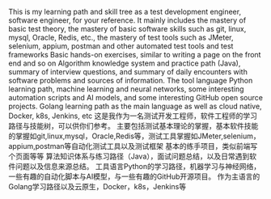 This is my learning path and skill tree as a test development engineer, software engineer, for your reference.
It mainly includes the mastery of basic test theory, the mastery of basic software skills such as git, linux, mysql, Oracle, Redis, etc., the mastery of test tools such as JMeter, selenium, appium, postman and other automated test tools and test frameworks
Basic hands-on exercises, similar to writing a page on the front end and so on
Algorithm knowledge system and practice path (Java), summary of interview questions, and summary of daily encounters with software problems and sources of information.
The tool language Python learning path, machine learning and neural networks, some interesting automation scripts and AI models, and some interesting GitHub open source projects.
Golang learning path as the main language as well as cloud native, Docker, k8s, Jenkins, etc
这是我作为一名测试开发工程师，软件工程师的学习路径与技能树，可以供你们参考。
主要包括测试基本理论的掌握，基本软件技能的掌握如git,linux,mysql，Oracle,Redis等，测试工具掌握如JMeter,selenium，appium,postman等自动化测试工具以及测试框架
基本的练手项目，类似前端写个页面等等
算法知识体系与练习路径（Java），面试问题总结，以及日常遇到软件问题以及信息来源总结。
工具语言Python的学习路径，机器学习与神经网络，一些有趣的自动化脚本与AI模型，与一些有趣的GitHub开源项目。
作为主语言的Golang学习路径以及云原生，Docker，k8s，Jenkins等
